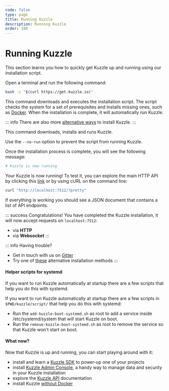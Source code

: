 ```yaml
---
code: false
type: page
title: Running Kuzzle
description: Running Kuzzle
order: 100
---
```


# Running Kuzzle

This section learns you how to quickly get Kuzzle up and running using our installation script.

Open a terminal and run the following command:

```bash
bash -c "$(curl https://get.kuzzle.io)"
```

This command downloads and executes the installation script. The script checks the system for a set of prerequisites and installs missing ones, such as [Docker](https://www.docker.com). When the installation is complete, it will automatically run Kuzzle.

::: info
There are also more [alternative ways](/core/2/guides/essentials/installing-kuzzle) to install Kuzzle.
:::

This command downloads, installs and runs Kuzzle.

Use the `--no-run` option to prevent the script from running Kuzzle.

Once the installation process is complete, you will see the following message:

```bash
# Kuzzle is now running
```

Your Kuzzle is now running! To test it, you can explore the main HTTP API by clicking this [link](http://localhost:7512?pretty) or by using cURL on the command line:

```bash
curl "http://localhost:7512/?pretty"
```

If everything is working you should see a JSON document that contains a list of API endpoints.

::: success
Congratulations! You have completed the Kuzzle installation, it will now accept requests on `localhost:7512`:

- via **HTTP**
- via **Websocket**
:::

::: info
Having trouble?

- Get in touch with us on [Gitter](https://gitter.im/kuzzleio/kuzzle)
- Try one of [these](/core/2/guides/essentials/installing-kuzzle) alternative installation methods
:::

#### Helper scripts for systemd

If you want to run Kuzzle automatically at startup there are a few scripts that help you do this with systemd.

If you want to run Kuzzle automatically at startup there are a few scripts in `$PWD/kuzzle/script/` that help you do this with systemd:

- Run the `add-kuzzle-boot-systemd.sh` as root to add a service inside /etc/systemd/system that will start Kuzzle on boot.
- Run the `remove-kuzzle-boot-systemd.sh` as root to remove the service so that Kuzzle won't start on boot.

#### What now?

Now that Kuzzle is up and running, you can start playing around with it:

- install and learn a [Kuzzle SDK](/sdk) to power-up one of your projects
- install [Kuzzle Admin Console](/core/2/guides/essentials/admin-console), a handy way to manage data and security in your Kuzzle installation
- explore the [Kuzzle API](/core/2/api) documentation
- install Kuzzle [without Docker](/core/2/guides/essentials/installing-kuzzle#manual-installation)
